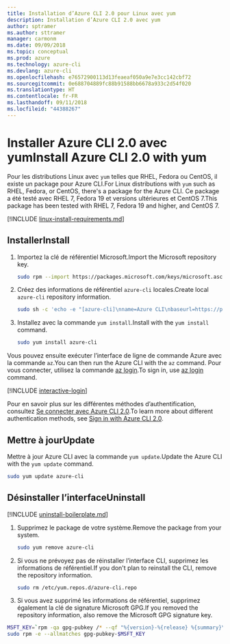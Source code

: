 ```yaml
---
title: Installation d’Azure CLI 2.0 pour Linux avec yum
description: Installation d’Azure CLI 2.0 avec yum
author: sptramer
ms.author: sttramer
manager: carmonm
ms.date: 09/09/2018
ms.topic: conceptual
ms.prod: azure
ms.technology: azure-cli
ms.devlang: azure-cli
ms.openlocfilehash: e76572900113d13feaeaf050a9e7e3cc142cbf72
ms.sourcegitcommit: 0e688704889fc88b91588bb6678a933c2d54f020
ms.translationtype: HT
ms.contentlocale: fr-FR
ms.lasthandoff: 09/11/2018
ms.locfileid: "44388267"
---
```

# <a name="install-azure-cli-20-with-yum"></a><span data-ttu-id="7b0cd-103">Installer Azure CLI 2.0 avec yum</span><span class="sxs-lookup"><span data-stu-id="7b0cd-103">Install Azure CLI 2.0 with yum</span></span>

<span data-ttu-id="7b0cd-104">Pour les distributions Linux avec `yum` telles que RHEL, Fedora ou CentOS, il existe un package pour Azure CLI.</span><span class="sxs-lookup"><span data-stu-id="7b0cd-104">For Linux distributions with  `yum` such as RHEL, Fedora, or CentOS, there's a package for the Azure CLI.</span></span> <span data-ttu-id="7b0cd-105">Ce package a été testé avec RHEL 7, Fedora 19 et versions ultérieures et CentOS 7.</span><span class="sxs-lookup"><span data-stu-id="7b0cd-105">This package has been tested with RHEL 7, Fedora 19 and higher, and CentOS 7.</span></span>

[!INCLUDE [linux-install-requirements.md](includes/linux-install-requirements.md)]

## <a name="install"></a><span data-ttu-id="7b0cd-106">Installer</span><span class="sxs-lookup"><span data-stu-id="7b0cd-106">Install</span></span>

1. <span data-ttu-id="7b0cd-107">Importez la clé de référentiel Microsoft.</span><span class="sxs-lookup"><span data-stu-id="7b0cd-107">Import the Microsoft repository key.</span></span>

   ```bash
   sudo rpm --import https://packages.microsoft.com/keys/microsoft.asc
   ```

2. <span data-ttu-id="7b0cd-108">Créez des informations de référentiel `azure-cli` locales.</span><span class="sxs-lookup"><span data-stu-id="7b0cd-108">Create local `azure-cli` repository information.</span></span>

   ```bash
   sudo sh -c 'echo -e "[azure-cli]\nname=Azure CLI\nbaseurl=https://packages.microsoft.com/yumrepos/azure-cli\nenabled=1\ngpgcheck=1\ngpgkey=https://packages.microsoft.com/keys/microsoft.asc" > /etc/yum.repos.d/azure-cli.repo'
   ```

3. <span data-ttu-id="7b0cd-109">Installez avec la commande `yum install`.</span><span class="sxs-lookup"><span data-stu-id="7b0cd-109">Install with the `yum install` command.</span></span>

   ```bash
   sudo yum install azure-cli
   ```

<span data-ttu-id="7b0cd-110">Vous pouvez ensuite exécuter l’interface de ligne de commande Azure avec la commande `az`.</span><span class="sxs-lookup"><span data-stu-id="7b0cd-110">You can then run the Azure CLI with the `az` command.</span></span> <span data-ttu-id="7b0cd-111">Pour vous connecter, utilisez la commande [az login](/cli/azure/reference-index#az-login).</span><span class="sxs-lookup"><span data-stu-id="7b0cd-111">To sign in, use [az login](/cli/azure/reference-index#az-login) command.</span></span>

[!INCLUDE [interactive-login](includes/interactive-login.md)]

<span data-ttu-id="7b0cd-112">Pour en savoir plus sur les différentes méthodes d’authentification, consultez [Se connecter avec Azure CLI 2.0](authenticate-azure-cli.md).</span><span class="sxs-lookup"><span data-stu-id="7b0cd-112">To learn more about different authentication methods, see [Sign in with Azure CLI 2.0](authenticate-azure-cli.md).</span></span>

## <a name="update"></a><span data-ttu-id="7b0cd-113">Mettre à jour</span><span class="sxs-lookup"><span data-stu-id="7b0cd-113">Update</span></span>

<span data-ttu-id="7b0cd-114">Mettre à jour Azure CLI avec la commande `yum update`.</span><span class="sxs-lookup"><span data-stu-id="7b0cd-114">Update the Azure CLI with the `yum update` command.</span></span>

```bash
sudo yum update azure-cli
```

## <a name="uninstall"></a><span data-ttu-id="7b0cd-115">Désinstaller l’interface</span><span class="sxs-lookup"><span data-stu-id="7b0cd-115">Uninstall</span></span>

[!INCLUDE [uninstall-boilerplate.md](includes/uninstall-boilerplate.md)]

1. <span data-ttu-id="7b0cd-116">Supprimez le package de votre système.</span><span class="sxs-lookup"><span data-stu-id="7b0cd-116">Remove the package from your system.</span></span>

   ```bash
   sudo yum remove azure-cli
   ```

2. <span data-ttu-id="7b0cd-117">Si vous ne prévoyez pas de réinstaller l’interface CLI, supprimez les informations de référentiel.</span><span class="sxs-lookup"><span data-stu-id="7b0cd-117">If you don't plan to reinstall the CLI, remove the repository information.</span></span>

   ```bash
   sudo rm /etc/yum.repos.d/azure-cli.repo
   ```

3. <span data-ttu-id="7b0cd-118">Si vous avez supprimé les informations de référentiel, supprimez également la clé de signature Microsoft GPG.</span><span class="sxs-lookup"><span data-stu-id="7b0cd-118">If you removed the repository information, also remove the Microsoft GPG signature key.</span></span>

  ```bash
  MSFT_KEY=`rpm -qa gpg-pubkey /* --qf "%{version}-%{release} %{summary}\n" | grep Microsoft | awk '{print $1}'`
  sudo rpm -e --allmatches gpg-pubkey-$MSFT_KEY
  ```
